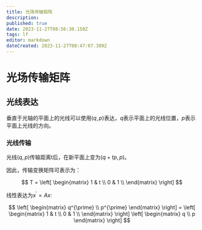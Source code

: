 ```yaml
---
title: 光场传输矩阵
description: 
published: true
date: 2023-11-27T08:56:30.150Z
tags: lf
editor: markdown
dateCreated: 2023-11-27T08:47:07.389Z
---
```


# 光场传输矩阵

## 光线表达

 垂直于光轴的平面上的光线可以使用$(q,p)$表达，$q$表示平面上的光线位置，$p$表示平面上光线的方向。

### 光线传输

光线$(q,p)$传输距离t后，在新平面上变为$(q+tp,p)$。

因此，传输变换矩阵可表示为：

$$
T = \left[
\begin{matrix}
1 & t \\
0 & 1 \\
\end{matrix}
\right]
$$

线性表达为$x^{\prime} = Ax$:

$$
\left[ 
\begin{matrix}
q^{\prime} \\
p^{\prime}
\end{matrix}
\right] = \left[
\begin{matrix}
1 & t \\
0 & 1 \\
\end{matrix}
\right] \left[ 
\begin{matrix}
q \\
p
\end{matrix}
\right]
$$